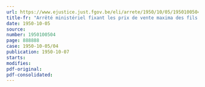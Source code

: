 ```yaml
---
url: https://www.ejustice.just.fgov.be/eli/arrete/1950/10/05/1950100504/justel
title-fr: "Arrêté ministériel fixant les prix de vente maxima des fils de laine à tricoter à la main (abrogé par AM 02-12-1950, art. 1)"
date: 1950-10-05
source:
number: 1950100504
page: 888888
case: 1950-10-05/04
publication: 1950-10-07
starts:
modifies:
pdf-original:
pdf-consolidated:
---
```


